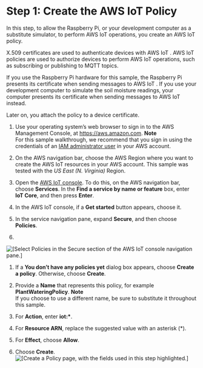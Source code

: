 # Step 1: Create the AWS IoT Policy<a name="iot-plant-step1"></a>

In this step, to allow the Raspberry Pi, or your development computer as a substitute simulator, to perform AWS IoT operations, you create an AWS IoT policy\.

X\.509 certificates are used to authenticate devices with AWS IoT \. AWS IoT policies are used to authorize devices to perform AWS IoT operations, such as subscribing or publishing to MQTT topics\.

If you use the Raspberry Pi hardware for this sample, the Raspberry Pi presents its certificate when sending messages to AWS IoT \. If you use your development computer to simulate the soil moisture readings, your computer presents its certificate when sending messages to AWS IoT instead\.

Later on, you attach the policy to a device certificate\.

1. Use your operating system’s web browser to sign in to the AWS Management Console, at [https://aws\.amazon\.com](https://aws.amazon.com)\. 
**Note**  
For this sample walkthrough, we recommend that you sign in using the credentials of an [IAM administrator user](https://docs.aws.amazon.com/IAM/latest/UserGuide//best-practices.html#create-iam-users) in your AWS account\.

1. On the AWS navigation bar, choose the AWS Region where you want to create the AWS IoT resources in your AWS account\. This sample was tested with the *US East \(N\. Virginia\)* Region\.

1. Open the [ AWS IoT console](https://console.aws.amazon.com/iot/home)\. To do this, on the AWS navigation bar, choose **Services**\. In the **Find a service by name or feature** box, enter **IoT Core**, and then press **Enter**\.

1. In the AWS IoT console, if a **Get started** button appears, choose it\.

1. In the service navigation pane, expand **Secure**, and then choose **Policies**\.

1.   
![\[Select Policies in the Secure section of the AWS IoT console navigation pane.\]](http://docs.aws.amazon.com/iot/latest/developerguide/images/console-secure-policies.png)

1. If a **You don’t have any policies yet** dialog box appears, choose **Create a policy**\. Otherwise, choose **Create**\.

1. Provide a **Name** that represents this policy, for example **PlantWateringPolicy**\.
**Note**  
If you choose to use a different name, be sure to substitute it throughout this sample\.

1. For **Action**, enter **iot:\***\. 

1. For **Resource ARN**, replace the suggested value with an asterisk \(\*\)\.

1. For **Effect**, choose **Allow**\.

1. Choose **Create**\.  
![\[Create a Policy page, with the fields used in this step highlighted.\]](http://docs.aws.amazon.com/iot/latest/developerguide/images/console-create-policy.png)